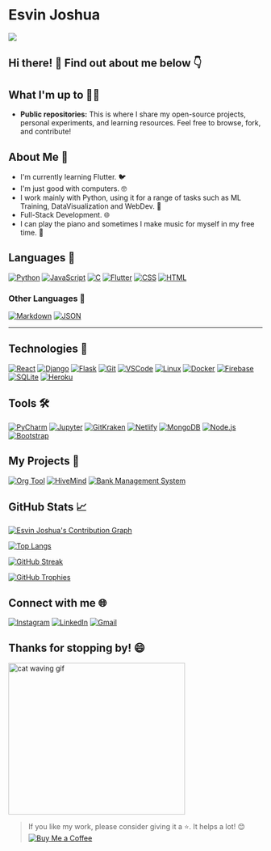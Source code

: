 # Esvin Joshua

 <img src="https://readme-typing-svg.demolab.com/?lines=Developer;Musician;Student&size=27&width=500&height=50" />

## Hi there! 👋 Find out about me below 👇

## What I'm up to 👨‍💻

- **Public repositories:** This is where I share my open-source projects, personal experiments, and learning resources. Feel free to browse, fork, and contribute!

## About Me 🚀

- I'm currently learning Flutter. 🐦
- I'm just good with computers. 🤓
- I work mainly with Python, using it for a range of tasks such as ML Training, DataVisualization and WebDev. 🐍
- Full-Stack Development. 🌐
- I can play the piano and sometimes I make music for myself in my free time. 🎹

## Languages 🧩

[![Python](https://img.shields.io/badge/Python-%233776AB.svg?&style=for-the-badge&logo=Python&logoColor=white)](https://www.python.org/)
[![JavaScript](https://img.shields.io/badge/JavaScript-%23F7DF1E.svg?&style=for-the-badge&logo=JavaScript&logoColor=black)](https://developer.mozilla.org/en-US/docs/Web/JavaScript)
[![C](https://img.shields.io/badge/C-%23A8B9CC.svg?&style=for-the-badge&logo=C&logoColor=black)](https://www.learn-c.org/)
[![Flutter](https://img.shields.io/badge/Flutter-%2302569B.svg?&style=for-the-badge&logo=Flutter&logoColor=white)](https://flutter.dev/)
[![CSS](https://img.shields.io/badge/CSS-%231572B6.svg?&style=for-the-badge&logo=CSS3&logoColor=white)](https://developer.mozilla.org/en-US/docs/Web/CSS)
[![HTML](https://img.shields.io/badge/HTML-%23E34F26.svg?&style=for-the-badge&logo=HTML5&logoColor=white)](https://developer.mozilla.org/en-US/docs/Web/HTML)

### Other Languages 🔦

[![Markdown](https://img.shields.io/badge/Markdown-%23000000.svg?&style=for-the-badge&logo=Markdown&logoColor=white)](https://www.markdownguide.org/)
[![JSON](https://img.shields.io/badge/JSON-%23000000.svg?&style=for-the-badge&logo=JSON&logoColor=blue)](https://www.json.org/json-en.html)

<hr>

## Technologies 🔬

[![React](https://img.shields.io/badge/React-%2361DAFB.svg?&style=for-the-badge&logo=React&logoColor=black)](https://reactjs.org/)
[![Django](https://img.shields.io/badge/Django-%23092E20.svg?&style=for-the-badge&logo=Django&logoColor=white)](https://www.djangoproject.com/)
[![Flask](https://img.shields.io/badge/Flask-%23000.svg?&style=for-the-badge&logo=Flask&logoColor=white)](https://flask.palletsprojects.com/)
[![Git](https://img.shields.io/badge/Git-%23F05032.svg?&style=for-the-badge&logo=Git&logoColor=white)](https://git-scm.com/)
[![VSCode](https://img.shields.io/badge/VSCode-%23007ACC.svg?&style=for-the-badge&logo=Visual%20Studio%20Code&logoColor=white)](https://code.visualstudio.com/)
[![Linux](https://img.shields.io/badge/Linux-%23FCC624.svg?&style=for-the-badge&logo=Linux&logoColor=black)](https://www.linux.org/)
[![Docker](https://img.shields.io/badge/Docker-%232496ED.svg?&style=for-the-badge&logo=Docker&logoColor=white)](https://www.docker.com/)
[![Firebase](https://img.shields.io/badge/Firebase-%23FFCA28.svg?&style=for-the-badge&logo=Firebase&logoColor=black)](https://firebase.google.com/)
[![SQLite](https://img.shields.io/badge/SQLite-%23003B57.svg?&style=for-the-badge&logo=SQLite&logoColor=white)](https://www.sqlite.org/index.html)
[![Heroku](https://img.shields.io/badge/Heroku-%23430098.svg?&style=for-the-badge&logo=Heroku&logoColor=white)](https://www.heroku.com/)

## Tools 🛠️

[![PyCharm](https://img.shields.io/badge/PyCharm-%23000000.svg?&style=for-the-badge&logo=PyCharm&logoColor=green)](https://www.jetbrains.com/pycharm/)
[![Jupyter](https://img.shields.io/badge/Jupyter-%23F37626.svg?&style=for-the-badge&logo=Jupyter&logoColor=white)](https://jupyter.org/)
[![GitKraken](https://img.shields.io/badge/GitKraken-%236E5494.svg?&style=for-the-badge&logo=GitKraken&logoColor=white)](https://www.gitkraken.com/)
[![Netlify](https://img.shields.io/badge/Netlify-%2300C7B7.svg?&style=for-the-badge&logo=Netlify&logoColor=white)](https://www.netlify.com/)
[![MongoDB](https://img.shields.io/badge/MongoDB-%2347A248.svg?&style=for-the-badge&logo=MongoDB&logoColor=white)](https://www.mongodb.com/)
[![Node.js](https://img.shields.io/badge/Node.js-%23339933.svg?&style=for-the-badge&logo=Node.js&logoColor=white)](https://nodejs.org/en/)
[![Bootstrap](https://img.shields.io/badge/Bootstrap-%23563D7C.svg?&style=for-the-badge&logo=Bootstrap&logoColor=white)](https://getbootstrap.com/)

## My Projects 💼

[![Org Tool](https://github-readme-stats.vercel.app/api/pin/?username=wakandawebweaver&repo=Organisation-Management-Tool&theme=radical)](https://github-readme-stats.vercel.app/api/pin/?username=wakandawebweaver&repo=Organisation-Management-Tool&theme=radical)
[![HiveMind](https://github-readme-stats.vercel.app/api/pin/?username=wakandawebweaver&repo=HiveMind&theme=radical)](https://github-readme-stats.vercel.app/api/pin/?username=wakandaWebWeaver&repo=HiveMind&theme=radical)
[![Bank Management System](https://github-readme-stats.vercel.app/api/pin/?username=wakandawebweaver&repo=Bank-Management-System&theme=radical)](https://github-readme-stats.vercel.app/api/pin/?username=wakandawebweaver&repo=Bank-Management-System&theme=radical)

## GitHub Stats 📈

[![Esvin Joshua's Contribution Graph](https://github-readme-activity-graph.vercel.app/graph?username=wakandawebweaver&theme=xcode)](https://github.com/wakandawebweaver/github-readme-activity-graph)

[![Top Langs](https://github-readme-stats.vercel.app/api/top-langs/?username=wakandawebweaver&layout=compact&theme=radical)](https://github-readme-stats.vercel.app/api/top-langs/?username=wakandawebweaver&layout=compact&theme=radical)

[![GitHub Streak](https://github-readme-streak-stats.herokuapp.com/?user=wakandawebweaver&theme=radical)](https://github-readme-streak-stats.herokuapp.com/?user=wakandawebweaver&theme=radical)

[![GitHub Trophies](https://github-profile-trophy.vercel.app/?username=wakandawebweaver&theme=discord&column=4&margin-w=15&margin-h=15)](https://github-profile-trophy.vercel.app/?username=wakandawebweaver&theme=discord&column=4&margin-w=15&margin-h=15)

## Connect with me 🌐

[![Instagram](https://img.shields.io/badge/Instagram-%23E4405F.svg?&style=for-the-badge&logo=Instagram&logoColor=black)](https://www.instagram.com/esvinjoshua)
[![LinkedIn](https://img.shields.io/badge/LinkedIn-%230077B5.svg?&style=for-the-badge&logo=LinkedIn&logoColor=white)](https://www.linkedin.com/in/esvin-joshua-a84215291/)
[![Gmail](https://img.shields.io/badge/Gmail-%23D14836.svg?&style=for-the-badge&logo=Gmail&logoColor=white)](mailto:Joshua.Esvin312@gmail.com)

## Thanks for stopping by! 😄

<img src="https://media.giphy.com/media/vFKqnCdLPNOKc/giphy.gif" width="350" height="300" alt="cat waving gif" />

> If you like my work, please consider giving it a ⭐️. It helps a lot! 😊
> [![Buy Me a Coffee](https://img.shields.io/badge/Buy%20Me%20a%20Coffee-%23FFDD00.svg?&style=for-the-badge&logo=buy-me-a-coffee&logoColor=black)](https://buymeacoffee.com/joshuaesvin)

